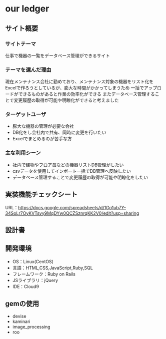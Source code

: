 
# our ledger

## サイト概要
### サイトテーマ
仕事で機器の一覧をデータベース管理ができるサイト

### テーマを選んだ理由
現在メンテナンス会社に勤めており、メンテナンス対象の機器をリスト化をExcelで作ろうとしているが、膨大な時間がかかってしまうため
一括でアップロードができるものがあると作業の効率化ができる
またデータベース管理することで変更履歴の取得が可能や明瞭化ができると考えました

### ターゲットユーザ
- 膨大な機器の管理が必要な会社 
- DB化をし会社内で共有、同時に変更を行いたい
- Excelでまとめるのが苦手な方

### 主な利用シーン
- 社内で建物やフロア毎などの機器リストDB管理がしたい
- csvデータを使用してインポート一括でDB管理へ反映したい
- データベース管理することで変更履歴の取得が可能や明瞭化をしたい

## 実装機能チェックシート
URL：https://docs.google.com/spreadsheets/d/1Go1ub7Y-34SoLr7OyKVTsvy9MqDYw0QCZSznrqKK2V0/edit?usp=sharing

## 設計書


## 開発環境
- OS：Linux(CentOS)
- 言語：HTML,CSS,JavaScript,Ruby,SQL
- フレームワーク：Ruby on Rails
- JSライブラリ：jQuery
- IDE：Cloud9


## gemの使用
- devise
- kaminari
- image_processing
- roo